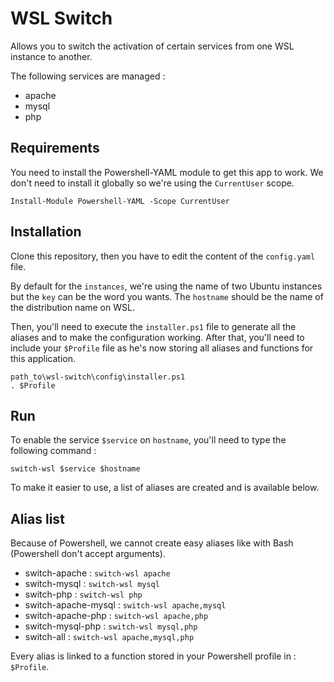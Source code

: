 # WSL Switch

Allows you to switch the activation of certain services from one WSL instance to another.

The following services are managed :

- apache
- mysql
- php

## Requirements

You need to install the Powershell-YAML module to get this app to work.
We don't need to install it globally so we're using the `CurrentUser` scope.

```
Install-Module Powershell-YAML -Scope CurrentUser
```

## Installation

Clone this repository, then you have to edit the content of the `config.yaml` file.

By default for the `instances`, we're using the name of two Ubuntu instances but the `key` can be the word you wants.
The `hostname` should be the name of the distribution name on WSL.

Then, you'll need to execute the `installer.ps1` file to generate all the aliases and to make the configuration working.
After that, you'll need to include your `$Profile` file as he's now storing all aliases and functions for this application.

```
path_to\wsl-switch\config\installer.ps1
. $Profile
```

## Run

To enable the service `$service` on `hostname`, you'll need to type the following command :

```
switch-wsl $service $hostname
```

To make it easier to use, a list of aliases are created and is available below.

## Alias list

Because of Powershell, we cannot create easy aliases like with Bash (Powershell don't accept arguments).

- switch-apache : `switch-wsl apache`
- switch-mysql : `switch-wsl mysql`
- switch-php : `switch-wsl php`
- switch-apache-mysql : `switch-wsl apache,mysql`
- switch-apache-php : `switch-wsl apache,php`
- switch-mysql-php : `switch-wsl mysql,php`
- switch-all : `switch-wsl apache,mysql,php`

Every alias is linked to a function stored in your Powershell profile in : `$Profile`.  
